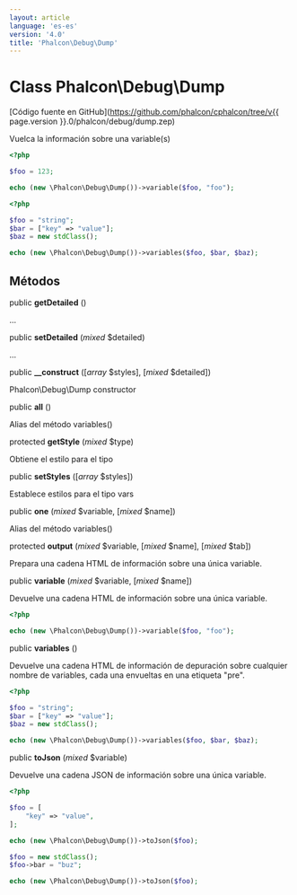 ```yaml
---
layout: article
language: 'es-es'
version: '4.0'
title: 'Phalcon\Debug\Dump'
---
```

# Class **Phalcon\Debug\Dump**

[Código fuente en GitHub](https://github.com/phalcon/cphalcon/tree/v{{ page.version }}.0/phalcon/debug/dump.zep)

Vuelca la información sobre una variable(s)

```php
<?php

$foo = 123;

echo (new \Phalcon\Debug\Dump())->variable($foo, "foo");

```

```php
<?php

$foo = "string";
$bar = ["key" => "value"];
$baz = new stdClass();

echo (new \Phalcon\Debug\Dump())->variables($foo, $bar, $baz);

```

## Métodos

public **getDetailed** ()

...

public **setDetailed** (*mixed* $detailed)

...

public **__construct** ([*array* $styles], [*mixed* $detailed])

Phalcon\Debug\Dump constructor

public **all** ()

Alias del método variables()

protected **getStyle** (*mixed* $type)

Obtiene el estilo para el tipo

public **setStyles** ([*array* $styles])

Establece estilos para el tipo vars

public **one** (*mixed* $variable, [*mixed* $name])

Alias del método variables()

protected **output** (*mixed* $variable, [*mixed* $name], [*mixed* $tab])

Prepara una cadena HTML de información sobre una única variable.

public **variable** (*mixed* $variable, [*mixed* $name])

Devuelve una cadena HTML de información sobre una única variable.

```php
<?php

echo (new \Phalcon\Debug\Dump())->variable($foo, "foo");

```

public **variables** ()

Devuelve una cadena HTML de información de depuración sobre cualquier nombre de variables, cada una envueltas en una etiqueta "pre".

```php
<?php

$foo = "string";
$bar = ["key" => "value"];
$baz = new stdClass();

echo (new \Phalcon\Debug\Dump())->variables($foo, $bar, $baz);

```

public **toJson** (*mixed* $variable)

Devuelve una cadena JSON de información sobre una única variable.

```php
<?php

$foo = [
    "key" => "value",
];

echo (new \Phalcon\Debug\Dump())->toJson($foo);

$foo = new stdClass();
$foo->bar = "buz";

echo (new \Phalcon\Debug\Dump())->toJson($foo);

```